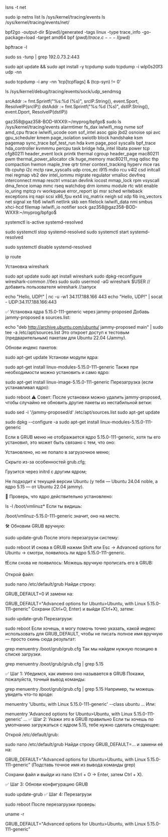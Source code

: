 lsns -t net


sudo ip netns list
ls /sys/kernel/tracing/events
ls /sys/kernel/tracing/events/net/




bpf2go -output-dir $(pwd)/generated -tags linux -type trace_info -go-package=load -target amd64 bpf $(pwd)/trace.c -- -I$(pwd)

bpftrace -l

sudo ss -tunp | grep 192.0.73.2:443


sudo apt update && sudo apt install -y tcpdump
sudo tcpdump -i wlp0s20f3 udp -nn

sudo tcpdump -i any -nn 'tcp[tcpflags] & (tcp-syn) != 0'

ls /sys/kernel/debug/tracing/events/sock/udp_sendmsg


srcAddr := fmt.Sprintf("%s:%d (%s)", srcIP.String(), event.Sport, ResolveIP(srcIP))
dstAddr := fmt.Sprintf("%s:%d (%s)", dstIP.String(), event.Dport, ResolveIP(dstIP))


gaz358@gaz358-BOD-WXX9:~/myprog/bpfgo$ sudo ls /sys/kernel/tracing/events
alarmtimer        fs_dax          iwlwifi_msg    nvme            sof
amd_cpu           ftrace          iwlwifi_ucode  oom             sof_intel
asoc              gpio            jbd2           osnoise         spi
avc               gpu_scheduler   kmem           page_isolation  swiotlb
block             handshake       ksm            pagemap         sync_trace
bpf_test_run      hda             kvm            page_pool       syscalls
bpf_trace         hda_controller  kvmmmu         percpu          task
bridge            hda_intel       libata         power           tcp
cfg80211          header_event    lock           printk          thermal
cgroup            header_page     mac80211       pwm             thermal_power_allocator
clk               huge_memory     mac80211_msg   qdisc           thp
compaction        hwmon           maple_tree     qrtr            timer
context_tracking  hyperv          mce            ras             tlb
cpuhp             i2c             mctp           raw_syscalls    udp
cros_ec           i915            mdio           rcu             v4l2
csd               initcall        mei            regmap          vb2
dev               intel_iommu     migrate        regulator       vmalloc
devfreq           interconnect    mmap           resctrl         vmscan
devlink           iocost          mmap_lock      rpm             vsyscall
dma_fence         iomap           mmc            rseq            watchdog
drm               iommu           module         rtc             wbt
enable            io_uring        mptcp          rv              workqueue
error_report      ipi             msr            sched           writeback
exceptions        irq             napi           scsi            x86_fpu
ext4              irq_matrix      neigh          sd              xdp
fib               irq_vectors     net            signal          xe
fib6              iwlwifi         netlink        skb             xen
filelock          iwlwifi_data    nmi            smbus           xhci-hcd
filemap           iwlwifi_io      notifier       sock
gaz358@gaz358-BOD-WXX9:~/myprog/bpfgo$ 


systemctl is-active systemd-resolved

sudo systemctl stop systemd-resolved
sudo systemctl start systemd-resolved

sudo systemctl disable systemd-resolved

ip route

Установка wireshark

sudo apt update
sudo apt install wireshark
sudo dpkg-reconfigure wireshark-common //без sudo
sudo usermod -aG wireshark $USER //добавить пользователя
wireshark //запуск

echo "Hello, UDP!" | nc -u -w1 34.117.188.166 443
echo "Hello, UDP!" | socat - UDP:34.117.188.166:443



✅ Установка ядра 5.15.0-111-generic через jammy-proposed
Добавь jammy-proposed в sources.list:


echo "deb http://archive.ubuntu.com/ubuntu/ jammy-proposed main" | sudo tee -a /etc/apt/sources.list
Это откроет доступ к тестовым (предварительным) пакетам для Ubuntu 22.04 (Jammy).

Обнови индекс пакетов:


sudo apt-get update
Установи модули ядра:


sudo apt-get install linux-modules-5.15.0-111-generic
Также при необходимости можно установить и само ядро:


sudo apt-get install linux-image-5.15.0-111-generic
Перезагрузка (если устанавливал ядро):


sudo reboot
⚠️ Совет:
После установки можно удалить jammy-proposed, чтобы случайно не обновить другие пакеты из нестабильной ветки:

sudo sed -i '/jammy-proposed/d' /etc/apt/sources.list
sudo apt-get update



 sudo dpkg --configure -a
sudo apt-get install linux-modules-5.15.0-111-generic





Если в GRUB меню не отображается ядро 5.15.0-111-generic, хотя ты его установил, это может быть связано с тем, что оно:

Установлено, но не попало в загрузочное меню;

Скрыто из-за особенностей grub.cfg;

Грузится через initrd с другим ядром;

Не подходит к текущей версии Ubuntu (у тебя — Ubuntu 24.04 noble, а ядро 5.15 — от Ubuntu 22.04 jammy).

🚀 Проверь, что ядро действительно установлено:

ls -l /boot/vmlinuz*
Если ты видишь:


/boot/vmlinuz-5.15.0-111-generic
значит, оно на месте.

🛠 Обновим GRUB вручную:

sudo update-grub
После этого перезагрузи систему:


sudo reboot
И снова в GRUB нажми Shift или Esc → Advanced options for Ubuntu → смотри, появилось ли ядро 5.15.0-111-generic.

❗️Если снова не появилось:
Можешь вручную прописать его в GRUB:

Открой файл:


sudo nano /etc/default/grub
Найди строку:


GRUB_DEFAULT=0
И замени на:

GRUB_DEFAULT="Advanced options for Ubuntu>Ubuntu, with Linux 5.15.0-111-generic"
Сохрани (Ctrl+O, Enter) и выйди (Ctrl+X), затем:


sudo update-grub
Перезагрузи:


sudo reboot
Если хочешь, я могу помочь точно указать, какой индекс использовать для GRUB_DEFAULT, чтобы не писать полное имя вручную — просто скинь сюда результат:


grep menuentry /boot/grub/grub.cfg
Так мы найдем нужную позицию в списке загрузки.

grep menuentry /boot/grub/grub.cfg | grep 5.15


✅ Шаг 1: Убедимся, как именно оно называется в GRUB
Покажи, пожалуйста, точный вывод команды:


grep menuentry /boot/grub/grub.cfg | grep 5.15
Например, ты можешь увидеть что-то вроде:


menuentry 'Ubuntu, with Linux 5.15.0-111-generic' --class ubuntu ...
Или:


menuentry 'Advanced options for Ubuntu>Ubuntu, with Linux 5.15.0-111-generic' ...
✅ Шаг 2: Укажи это в GRUB правильно
Если ты хочешь по умолчанию загружаться с ядром 5.15, тебе нужно сделать следующее:

Открой /etc/default/grub:


sudo nano /etc/default/grub
Найди строку GRUB_DEFAULT=... и замени её на:


GRUB_DEFAULT="Advanced options for Ubuntu>Ubuntu, with Linux 5.15.0-111-generic"
(Подставь точное имя из вывода команды grep)

Сохрани файл и выйди из nano (Ctrl + O → Enter, затем Ctrl + X).

✅ Шаг 3: Обнови конфигурацию GRUB

sudo update-grub
✅ Шаг 4: Перезагрузи

sudo reboot
После перезагрузки проверь:


uname -r

GRUB_DEFAULT="Advanced options for Ubuntu>Ubuntu, with Linux 5.15.0-111-generic"
















